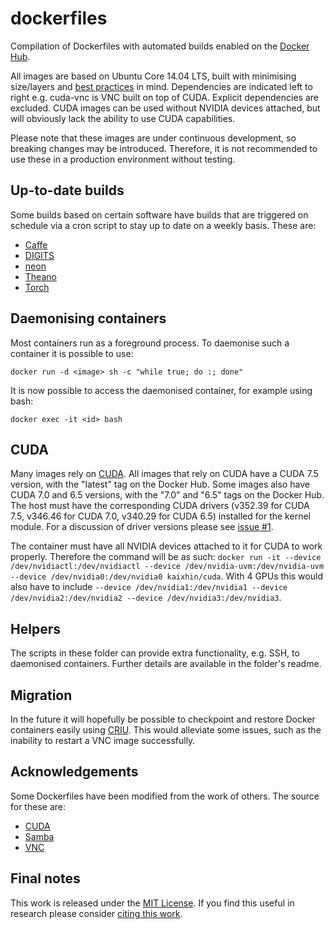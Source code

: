 dockerfiles
===========

Compilation of Dockerfiles with automated builds enabled on the [Docker Hub](https://registry.hub.docker.com/repos/kaixhin/).

All images are based on Ubuntu Core 14.04 LTS, built with minimising size/layers and [best practices](https://docs.docker.com/articles/dockerfile_best-practices/) in mind. Dependencies are indicated left to right e.g. cuda-vnc is VNC built on top of CUDA. Explicit dependencies are excluded. CUDA images can be used without NVIDIA devices attached, but will obviously lack the ability to use CUDA capabilities.

Please note that these images are under continuous development, so breaking changes may be introduced. Therefore, it is not recommended to use these in a production environment without testing.

Up-to-date builds
-----------------

Some builds based on certain software have builds that are triggered on schedule via a cron script to stay up to date on a weekly basis. These are:

- [Caffe](https://github.com/BVLC/caffe)
- [DIGITS](https://github.com/NVIDIA/DIGITS)
- [neon](https://github.com/NervanaSystems/neon)
- [Theano](https://github.com/Theano/Theano)
- [Torch](https://github.com/torch/distro)

Daemonising containers
----------------------

Most containers run as a foreground process. To daemonise such a container it is possible to use:

`docker run -d <image> sh -c "while true; do :; done"`

It is now possible to access the daemonised container, for example using bash:

`docker exec -it <id> bash`

CUDA
----

Many images rely on [CUDA](http://www.nvidia.com/object/cuda_home_new.html). All images that rely on CUDA have a CUDA 7.5 version, with the "latest" tag on the Docker Hub. Some images also have CUDA 7.0 and 6.5 versions, with the "7.0" and "6.5" tags on the Docker Hub. The host must have the corresponding CUDA drivers (v352.39 for CUDA 7.5, v346.46 for CUDA 7.0, v340.29 for CUDA 6.5) installed for the kernel module. For a discussion of driver versions please see [issue #1](https://github.com/Kaixhin/dockerfiles/issues/1).

The container must have all NVIDIA devices attached to it for CUDA to work properly. Therefore the command will be as such: `docker run -it --device /dev/nvidiactl:/dev/nvidiactl --device /dev/nvidia-uvm:/dev/nvidia-uvm --device /dev/nvidia0:/dev/nvidia0 kaixhin/cuda`. With 4 GPUs this would also have to include `--device /dev/nvidia1:/dev/nvidia1 --device /dev/nvidia2:/dev/nvidia2 --device /dev/nvidia3:/dev/nvidia3`.

Helpers
-------

The scripts in these folder can provide extra functionality, e.g. SSH, to daemonised containers. Further details are available in the folder's readme.

Migration
---------

In the future it will hopefully be possible to checkpoint and restore Docker containers easily using [CRIU](http://criu.org/Docker). This would alleviate some issues, such as the inability to restart a VNC image successfully.

Acknowledgements
----------------

Some Dockerfiles have been modified from the work of others. The source for these are:

- [CUDA](https://github.com/tleyden/docker)
- [Samba](https://github.com/dperson/samba)
- [VNC](https://github.com/dockerfile/ubuntu-desktop)

Final notes
-----------

This work is released under the [MIT License](https://github.com/Kaixhin/dockerfiles/blob/master/LICENSE.md). If you find this useful in research please consider [citing this work](https://github.com/Kaixhin/dockerfiles/blob/master/CITATION.md).
